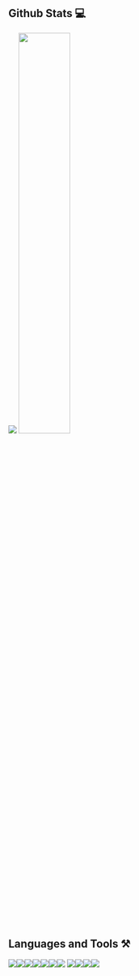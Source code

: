 ## Github Stats 💻 
 <img alling="left"  src="https://github-readme-stats.vercel.app/api?username=Gonzalez-MSI&theme=codeSTACKr&show_icons=true"/>  <img alling ="left" width="45%" src="https://github-readme-stats.vercel.app/api/top-langs/?username=Gonzalez-MSI&layout=compact&theme=codeSTACKr&langs_count=10&hide=html,css,makefile"/> 

## Languages and Tools ⚒️
<img src="https://img.shields.io/badge/OCTAVE-darkblue?style=for-the-badge&logo=octave&logoColor=fcd683"/><img src="https://img.shields.io/badge/c-%2300599C.svg?style=for-the-badge&logo=c&logoColor=white"/><img src="https://img.shields.io/badge/c++-%2300599C.svg?style=for-the-badge&logo=c%2B%2B&logoColor=white"/><img src="https://img.shields.io/badge/Windows%20Terminal-%234D4D4D.svg?style=for-the-badge&logo=windows-terminal&logoColor=white" alling="center"/><img src="https://img.shields.io/badge/Visual%20Studio%20Code-0078d7.svg?style=for-the-badge&logo=visual-studio-code&logoColor=white"/><img alling="right" src="https://img.shields.io/badge/NeoVim-%2357A143.svg?&style=for-the-badge&logo=neovim&logoColor=white"/><img alling="right" src="https://img.shields.io/badge/jupyter-%23FA0F00.svg?style=for-the-badge&logo=jupyter&logoColor=white"/>
<img src="https://img.shields.io/badge/adobe%20illustrator-%23FF9A00.svg?style=for-the-badge&logo=adobe%20illustrator&logoColor=white"/><img src="https://img.shields.io/badge/adobe%20photoshop-%2331A8FF.svg?style=for-the-badge&logo=adobe%20photoshop&logoColor=white"/><img src="https://img.shields.io/badge/Windows%2011-%230079d5.svg?style=for-the-badge&logo=Windows%2011&logoColor=white"/><img src="https://img.shields.io/badge/Ubuntu-E95420?style=for-the-badge&logo=ubuntu&logoColor=white"/>






